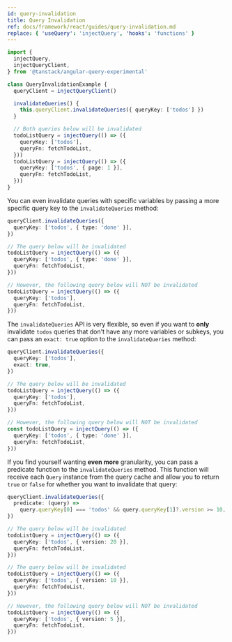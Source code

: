 ```yaml
---
id: query-invalidation
title: Query Invalidation
ref: docs/framework/react/guides/query-invalidation.md
replace: { 'useQuery': 'injectQuery', 'hooks': 'functions' }
---
```


[//]: # 'Example2'

```ts
import {
  injectQuery,
  injectQueryClient,
} from '@tanstack/angular-query-experimental'

class QueryInvalidationExample {
  queryClient = injectQueryClient()

  invalidateQueries() {
    this.queryClient.invalidateQueries({ queryKey: ['todos'] })
  }

  // Both queries below will be invalidated
  todoListQuery = injectQuery(() => ({
    queryKey: ['todos'],
    queryFn: fetchTodoList,
  }))
  todoListQuery = injectQuery(() => ({
    queryKey: ['todos', { page: 1 }],
    queryFn: fetchTodoList,
  }))
}
```

[//]: # 'Example2'

You can even invalidate queries with specific variables by passing a more specific query key to the `invalidateQueries` method:

[//]: # 'Example3'

```ts
queryClient.invalidateQueries({
  queryKey: ['todos', { type: 'done' }],
})

// The query below will be invalidated
todoListQuery = injectQuery(() => ({
  queryKey: ['todos', { type: 'done' }],
  queryFn: fetchTodoList,
}))

// However, the following query below will NOT be invalidated
todoListQuery = injectQuery(() => ({
  queryKey: ['todos'],
  queryFn: fetchTodoList,
}))
```

[//]: # 'Example3'

The `invalidateQueries` API is very flexible, so even if you want to **only** invalidate `todos` queries that don't have any more variables or subkeys, you can pass an `exact: true` option to the `invalidateQueries` method:

[//]: # 'Example4'

```ts
queryClient.invalidateQueries({
  queryKey: ['todos'],
  exact: true,
})

// The query below will be invalidated
todoListQuery = injectQuery(() => ({
  queryKey: ['todos'],
  queryFn: fetchTodoList,
}))

// However, the following query below will NOT be invalidated
const todoListQuery = injectQuery(() => ({
  queryKey: ['todos', { type: 'done' }],
  queryFn: fetchTodoList,
}))
```

[//]: # 'Example4'

If you find yourself wanting **even more** granularity, you can pass a predicate function to the `invalidateQueries` method. This function will receive each `Query` instance from the query cache and allow you to return `true` or `false` for whether you want to invalidate that query:

[//]: # 'Example5'

```ts
queryClient.invalidateQueries({
  predicate: (query) =>
    query.queryKey[0] === 'todos' && query.queryKey[1]?.version >= 10,
})

// The query below will be invalidated
todoListQuery = injectQuery(() => ({
  queryKey: ['todos', { version: 20 }],
  queryFn: fetchTodoList,
}))

// The query below will be invalidated
todoListQuery = injectQuery(() => ({
  queryKey: ['todos', { version: 10 }],
  queryFn: fetchTodoList,
}))

// However, the following query below will NOT be invalidated
todoListQuery = injectQuery(() => ({
  queryKey: ['todos', { version: 5 }],
  queryFn: fetchTodoList,
}))
```

[//]: # 'Example5'
